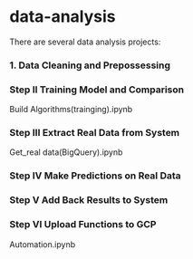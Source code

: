 # data-analysis
There are several data analysis projects:

### 1. Data Cleaning and Prepossessing 

### Step II Training Model and Comparison
Build Algorithms(trainging).ipynb
### Step III Extract Real Data from System
Get_real data(BigQuery).ipynb
### Step IV Make Predictions on Real Data
### Step V Add Back Results to System
### Step VI Upload Functions to GCP
Automation.ipynb

